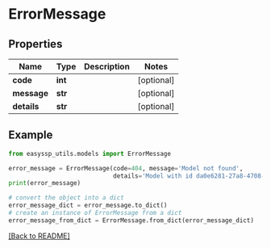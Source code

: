 # ErrorMessage


## Properties

| Name        | Type    | Description | Notes      |
|-------------|---------|-------------|------------|
| **code**    | **int** |             | [optional] |
| **message** | **str** |             | [optional] |
| **details** | **str** |             | [optional] |

## Example

```python
from easyssp_utils.models import ErrorMessage

error_message = ErrorMessage(code=404, message='Model not found',
                             details='Model with id da0e6281-27a8-4708-8679-1abed8df20f4 not found.')
print(error_message)

# convert the object into a dict
error_message_dict = error_message.to_dict()
# create an instance of ErrorMessage from a dict
error_message_from_dict = ErrorMessage.from_dict(error_message_dict)
```
[[Back to README]](../README.md)


